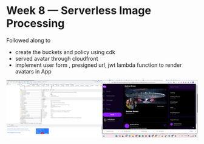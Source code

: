 # Week 8 — Serverless Image Processing
Followed along to 
- create the buckets and policy using cdk
- served avatar through cloudfront
- implement user form , presigned url, jwt lambda function to render avatars in App

![week8](./assets/week8.png)
